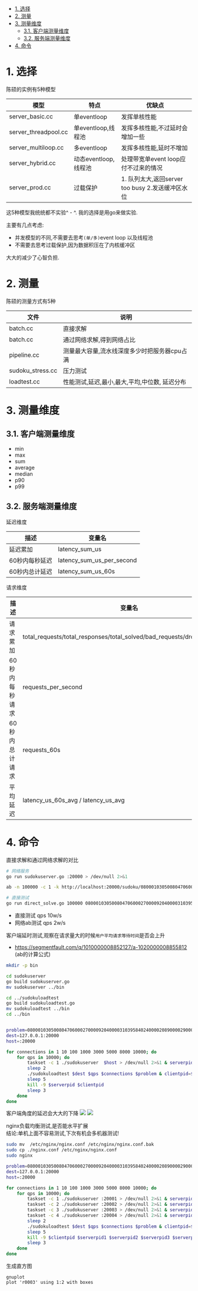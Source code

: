 <!-- TOC -->

- [1. 选择](#1-选择)
- [2. 测量](#2-测量)
- [3. 测量维度](#3-测量维度)
    - [3.1. 客户端测量维度](#31-客户端测量维度)
    - [3.2. 服务端测量维度](#32-服务端测量维度)
- [4. 命令](#4-命令)

<!-- /TOC -->


<a id="markdown-1-选择" name="1-选择"></a>
# 1. 选择

陈硕的实例有5种模型

模型|特点|优缺点
-|-|-
server_basic.cc|单eventloop|发挥单核性能
server_threadpool.cc|单eventloop,线程池|发挥多核性能,不过延时会增加一些
server_multiloop.cc|多eventloop|发挥多核性能,延时不增加
server_hybrid.cc|动态eventloop,线程池|处理带宽单event loop应付不过来的情况
server_prod.cc|过载保护|1. 队列太大,返回server too busy 2.发送缓冲区水位

这5种模型我统统都不实验^ - ^. 我的选择是用go来做实验.

主要有几点考虑:
* 并发模型的不同,不需要去思考`(单/多)`event loop 以及线程池
* 不需要去思考过载保护,因为数据积压在了内核缓冲区

大大的减少了心智负担.

<a id="markdown-2-测量" name="2-测量"></a>
# 2. 测量


陈硕的测量方式有5种

文件|说明
-|-
batch.cc|直接求解
batch.cc|通过网络求解,得到网络占比
pipeline.cc|测量最大容量,流水线深度多少时把服务器cpu占满
sudoku_stress.cc|压力测试
loadtest.cc|性能测试,延迟,最小,最大,平均,中位数, 延迟分布


<a id="markdown-3-测量维度" name="3-测量维度"></a>
# 3. 测量维度


<a id="markdown-31-客户端测量维度" name="31-客户端测量维度"></a>
## 3.1. 客户端测量维度

* min
* max
* sum
* average
* median
* p90
* p99



<a id="markdown-32-服务端测量维度" name="32-服务端测量维度"></a>
## 3.2. 服务端测量维度

延迟维度

描述|变量名
-|-
延迟累加|latency_sum_us
60秒内每秒延迟|latency_sum_us_per_second 
60秒内总计延迟|latency_sum_us_60s



请求维度

描述|变量名
-|-
请求累加|total_requests/total_responses/total_solved/bad_requests/dropped_requests
60秒内每秒请求|requests_per_second
60秒内总计请求|requests_60s
平均延迟|latency_us_60s_avg / latency_us_avg



<a id="markdown-4-命令" name="4-命令"></a>
# 4. 命令


直接求解和通过网络求解的对比

```bash
# 网络服务
go run sudokuserver.go :20000 > /dev/null 2>&1

ab -n 100000 -c 1 -k http://localhost:20000/sudoku/080001030500804706000270000920400003103958402400002089000029000305106008040300010

# 直接测试
go run direct_solve.go 100000 080001030500804706000270000920400003103958402400002089000029000305106008040300010
```

* 直接测试 qps 10w/s
* 网络ab测试 qps 2w/s

客户端延时测试,观察在请求量大的时候`用户平均请求等待时间`是否会上升

* https://segmentfault.com/q/1010000008852127/a-1020000008855812 (ab的计算公式)
```bash
mkdir -p bin

cd sudokuserver
go build sudokuserver.go
mv sudokuserver ../bin

cd ../sudokuloadtest
go build sudokuloadtest.go
mv sudokuloadtest ../bin
cd ../bin


problem=080001030500804706000270000920400003103958402400002089000029000305106008040300010
dest=127.0.0.1:20000 
host=:20000

for connections in 1 10 100 1000 3000 5000 8000 10000; do
    for qps in 10000; do
        taskset -c 1 ./sudokuserver  $host > /dev/null 2>&1 & serverpid=$!
        sleep 2
        ./sudokuloadtest $dest $qps $connections $problem & clientpid=$!
        sleep 5
        kill -9 $serverpid $clientpid
        sleep 3
    done
done
```


客户端角度的延迟会大大的下降 
![](sudokulatency.png)
![](sudokuthroughputs.png)

nginx负载均衡测试,是否能水平扩展   
结论:单机上面不容易测试,下次有机会多机器测试!  

```bash
sudo mv  /etc/nginx/nginx.conf /etc/nginx/nginx.conf.bak
sudo cp ./nginx.conf /etc/nginx/nginx.conf
sudo nginx

problem=080001030500804706000270000920400003103958402400002089000029000305106008040300010
dest=127.0.0.1:20000 
host=:20000

for connections in 1 10 100 1000 3000 5000 8000 10000; do
    for qps in 10000; do
        taskset -c 1 ./sudokuserver :20001 > /dev/null 2>&1 & serverpid1=$!
        taskset -c 2 ./sudokuserver :20002 > /dev/null 2>&1 & serverpid2=$!
        taskset -c 3 ./sudokuserver :20003 > /dev/null 2>&1 & serverpid3=$!
        taskset -c 4 ./sudokuserver :20004 > /dev/null 2>&1 & serverpid4=$!
        sleep 2
        ./sudokuloadtest $dest $qps $connections $problem & clientpid=$!
        sleep 5
        kill -9 $clientpid $serverpid1 $serverpid2 $serverpid3 $serverpid4
        sleep 3
    done
done
```

生成直方图
```
gnuplot
plot 'r0003' using 1:2 with boxes
```
